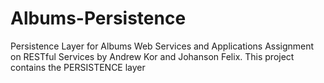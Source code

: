 # Albums-Persistence
 Persistence Layer for Albums
Web Services and Applications Assignment on RESTful Services by Andrew Kor and Johanson Felix. This project contains the PERSISTENCE layer
